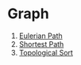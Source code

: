 # Graph
1. [Eulerian Path](1_eulerian_path.md)
2. [Shortest Path](2_shortest_path.md)
3. [Topological Sort](3_topological_sort.md)
